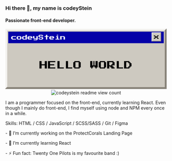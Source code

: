 ### Hi there 👋, my name is codeyStein
#### Passionate front-end developer.
<p align="center">
  <img src="https://raw.githubusercontent.com/codeyStein/codeyStein/main/banner.gif" alt="codeyStein readme banner">

<img src="https://profile-counter.glitch.me/notme/count.svg" alt="codeystein readme view count">


<p> I am a programmer focused on the front-end, currently learning React. Even though I mainly do front-end, I find myself using node and NPM every once in a while. </p>

<p> Skills: HTML / CSS / JavaScript / SCSS/SASS / Git / Figma </p>

<p>- 🔭 I’m currently working on the ProtectCorals Landing Page </p>
<p> - 🌱 I’m currently learning React </p>
<p> - ⚡ Fun fact: Twenty One Pilots is my favourite band :) </p>

</p>
